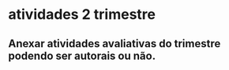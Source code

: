# atividades 2 trimestre
## Anexar atividades avaliativas do trimestre podendo ser autorais ou não.
